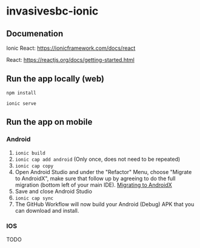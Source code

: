 # invasivesbc-ionic

## Documenation

Ionic React: https://ionicframework.com/docs/react

React: https://reactjs.org/docs/getting-started.html

## Run the app locally (web)

```
npm install

ionic serve
```

## Run the app on mobile

### Android

1. `ionic build`
2. `ionic cap add android` (Only once, does not need to be repeated)
3. `ionic cap copy`
4. Open Android Studio and under the "Refactor" Menu, choose "Migrate to AndroidX", make sure that follow up by agreeing to do the full migration (bottom left of your main IDE). [Migrating to AndroidX](https://flutter.dev/docs/development/androidx-migration#how-do-i-migrate-my-existing-app-plugin-or-host-editable-module-project-to-androidx)
5. Save and close Android Studio
6. `ionic cap sync`
7. The GitHub Workflow will now build your Android (Debug) APK that you can download and install.

### IOS

TODO

